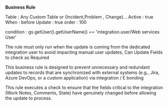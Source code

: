 **Business Rule** 

Table : Any Custom Table or (Incident,Problem , Change)...
Active : true
When : before 
Update : true
order : 100 

condition : gs.getUser().getUserName() == 'integration.user/Web services User'

The rule must only run when the update is coming from the dedicated integration user to avoid impacting manual user updates, Can Update Fields to check as Required 

This business rule is designed to prevent unnecessary and redundant updates to records that are synchronized with external systems (e.g., Jira, Azure DevOps, or a custom application) via integration / E bonding 

This rule executes a check to ensure that the fields critical to the integration (Work Notes, Comments, State) have genuinely changed before allowing the update to process.
